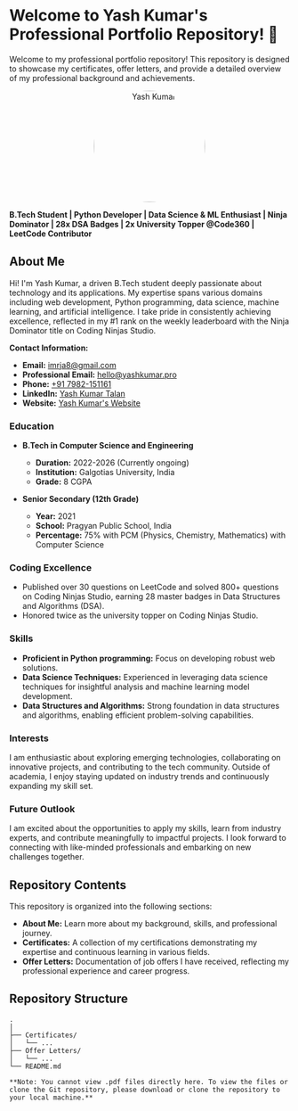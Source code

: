 # Welcome to Yash Kumar's Professional Portfolio Repository! 📂

Welcome to my professional portfolio repository! This repository is designed to showcase my certificates, offer letters, and provide a detailed overview of my professional background and achievements.

<p align="center">
  <img src="https://media.licdn.com/dms/image/D5603AQHvoIgmZM59ZQ/profile-displayphoto-shrink_400_400/0/1713079126848?e=1721865600&v=beta&t=c2qkLGRdGtsNMazVCYALlcE0K08uDC7HVLkU_Xm_ZS8" alt="Yash Kumar" width="200" height="200" style="border-radius: 50%;">
</p>

**B.Tech Student | Python Developer | Data Science & ML Enthusiast | Ninja Dominator | 28x DSA Badges | 2x University Topper @Code360 | LeetCode Contributor**


## About Me

Hi! I'm Yash Kumar, a driven B.Tech student deeply passionate about technology and its applications. My expertise spans various domains including web development, Python programming, data science, machine learning, and artificial intelligence. I take pride in consistently achieving excellence, reflected in my #1 rank on the weekly leaderboard with the Ninja Dominator title on Coding Ninjas Studio.

**Contact Information:**
- **Email:** [imrja8@gmail.com](mailto:imrja8@gmail.com)
- **Professional Email:** [hello@yashkumar.pro](mailto:hello@yashkumar.pro)
- **Phone:** [+91 7982-151161](tel:+917982151161)
- **LinkedIn:** [Yash Kumar Talan](https://www.linkedin.com/in/yash-kumar-talan/)
- **Website:** [Yash Kumar's Website](https://www.yashkumar.pro)

### Education

- **B.Tech in Computer Science and Engineering**
  - **Duration:** 2022-2026 (Currently ongoing)
  - **Institution:** Galgotias University, India
  - **Grade:** 8 CGPA

- **Senior Secondary (12th Grade)**
  - **Year:** 2021
  - **School:** Pragyan Public School, India
  - **Percentage:** 75% with PCM (Physics, Chemistry, Mathematics) with Computer Science

### Coding Excellence

- Published over 30 questions on LeetCode and solved 800+ questions on Coding Ninjas Studio, earning 28 master badges in Data Structures and Algorithms (DSA).
- Honored twice as the university topper on Coding Ninjas Studio.

### Skills

- **Proficient in Python programming:** Focus on developing robust web solutions.
- **Data Science Techniques:** Experienced in leveraging data science techniques for insightful analysis and machine learning model development.
- **Data Structures and Algorithms:** Strong foundation in data structures and algorithms, enabling efficient problem-solving capabilities.

### Interests

I am enthusiastic about exploring emerging technologies, collaborating on innovative projects, and contributing to the tech community. Outside of academia, I enjoy staying updated on industry trends and continuously expanding my skill set.

### Future Outlook

I am excited about the opportunities to apply my skills, learn from industry experts, and contribute meaningfully to impactful projects. I look forward to connecting with like-minded professionals and embarking on new challenges together.

## Repository Contents

This repository is organized into the following sections:

- **About Me:** Learn more about my background, skills, and professional journey.
- **Certificates:** A collection of my certifications demonstrating my expertise and continuous learning in various fields.
- **Offer Letters:** Documentation of job offers I have received, reflecting my professional experience and career progress.

## Repository Structure

```plaintext
.
│
├── Certificates/
│   └── ...
├── Offer Letters/
│   └── ...
└── README.md

**Note: You cannot view .pdf files directly here. To view the files or clone the Git repository, please download or clone the repository to your local machine.**
